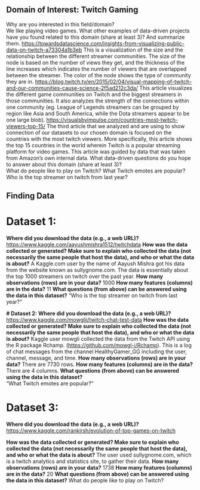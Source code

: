 ## **Domain of Interest: Twitch Gaming** 

Why are you interested in this field/domain?  
We like playing video games. 
What other examples of data-driven projects have you found related to this domain (share at least 3)? And summarize them.
https://towardsdatascience.com/insights-from-visualizing-public-data-on-twitch-a73304a1b3eb
This is a visualization of the size and the relationship between the different streamer communities. The size of the node is based on the number of views they get, and the thickness of the line increases which indicates the number of viewers that are overlapped between the streamer. The color of the node shows the type of community they are in. 
https://blog.twitch.tv/en/2015/02/04/visual-mapping-of-twitch-and-our-communities-cause-science-2f5ad212c3da/
This article visualizes the different game communities on Twitch and the biggest streamers in those communities. It also analyzes the strength of the connections within one community (eg. League of Legends streamers can be grouped by region like Asia and South America, while the Dota streamers appear to be one large blob).
https://visualsbyimpulse.com/countries-most-twitch-viewers-top-15/
The third article that we analyzed and are using to show connection of our datasets to our chosen domain is focused on the countries with the most twitch viewers. More specifically, this article shows the top 15 countries in the world wherein Twitch is a popular streaming platform for video games. This article was guided by data that was taken from Amazon’s own internal data. 
What data-driven questions do you hope to answer about this domain (share at least 3)?  
What do people like to play on Twitch?
What Twitch emotes are popular? 
Who is the top streamer on twitch from last year?
 

## **Finding Data**
# **Dataset 1:**
**Where did you download the data (e.g., a web URL)?**
https://www.kaggle.com/aayushmishra1512/twitchdata
**How was the data collected or generated? Make sure to explain who collected the data (not necessarily the same people that host the data), and who or what the data is about?**
A Kaggle.com user by the name of Aayush Mishra got his data from the website known as sullygnome.com. The data is essentially about the top 1000 streamers on twitch over the past year. 
**How many observations (rows) are in your data?** 
1000
**How many features (columns) are in the data?**
11
**What questions (from above) can be answered using the data in this dataset?**
“Who is the top streamer on twitch from last year?”


**# Dataset 2:**
**Where did you download the data (e.g., a web URL)?**
https://www.kaggle.com/mowglii/twitch-chat-test-data
**How was the data collected or generated? Make sure to explain who collected the data (not necessarily the same people that host the data), and who or what the data is about?**
Kaggle user mowgli collected the data from the Twitch API using the R package Rchamp. (https://github.com/mowgl-i/Rchamp). This is a log of chat messages from the channel HealthyGamer_GG including the user, channel, message, and time. 
**How many observations (rows) are in your data?**
There are 7730 rows.
**How many features (columns) are in the data?**
There are 4 columns.
**What questions (from above) can be answered using the data in this dataset?**  
“What Twitch emotes are popular?”

# Dataset 3:
**Where did you download the data (e.g., a web URL)?**
https://www.kaggle.com/rankirsh/evolution-of-top-games-on-twitch 

**How was the data collected or generated? Make sure to explain who collected the data (not necessarily the same people that host the data), and who or what the data is about?**
The user used sullygnome.com, which is a twitch analytics and statistics site, to gather their data.
**How many observations (rows) are in your data?**
1738
**How many features (columns) are in the data?**
20
**What questions (from above) can be answered using the data in this dataset?**
What do people like to play on Twitch?

